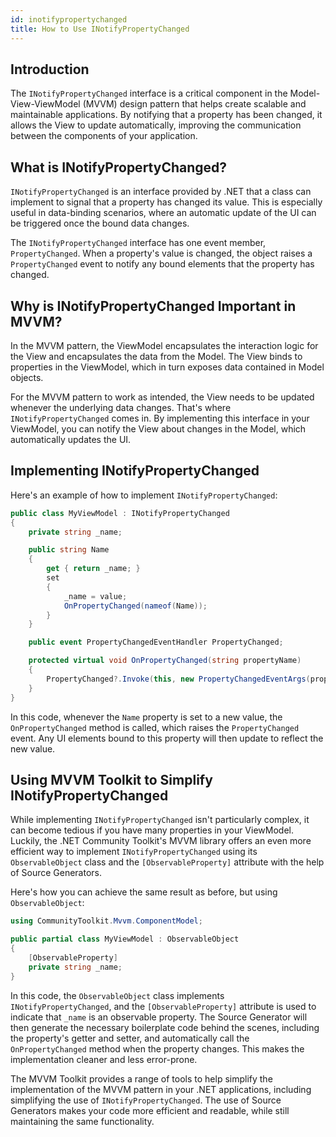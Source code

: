 ```yaml
---
id: inotifypropertychanged
title: How to Use INotifyPropertyChanged
---
```


## Introduction
The `INotifyPropertyChanged` interface is a critical component in the Model-View-ViewModel (MVVM) design pattern that
helps create scalable and maintainable applications. By notifying that a property has been changed, it allows the View
to update automatically, improving the communication between the components of your application.

## What is INotifyPropertyChanged?

`INotifyPropertyChanged` is an interface provided by .NET that a class can implement to signal that a property has
changed its value. This is especially useful in data-binding scenarios, where an automatic update of the UI can be
triggered once the bound data changes.

The `INotifyPropertyChanged` interface has one event member, `PropertyChanged`. When a property's value is changed, the
object raises a `PropertyChanged` event to notify any bound elements that the property has changed.

## Why is INotifyPropertyChanged Important in MVVM?
In the MVVM pattern, the ViewModel encapsulates the interaction logic for the View and encapsulates the data from the
Model. The View binds to properties in the ViewModel, which in turn exposes data contained in Model objects.

For the MVVM pattern to work as intended, the View needs to be updated whenever the underlying data changes. That's
where `INotifyPropertyChanged` comes in. By implementing this interface in your ViewModel, you can notify the View
about changes in the Model, which automatically updates the UI.

## Implementing INotifyPropertyChanged
Here's an example of how to implement `INotifyPropertyChanged`:

```csharp
public class MyViewModel : INotifyPropertyChanged
{
    private string _name;

    public string Name
    {
        get { return _name; }
        set
        {
            _name = value;
            OnPropertyChanged(nameof(Name));
        }
    }

    public event PropertyChangedEventHandler PropertyChanged;

    protected virtual void OnPropertyChanged(string propertyName)
    {
        PropertyChanged?.Invoke(this, new PropertyChangedEventArgs(propertyName));
    }
}
```

In this code, whenever the `Name` property is set to a new value, the `OnPropertyChanged` method is called, which
raises the `PropertyChanged` event. Any UI elements bound to this property will then update to reflect the new value.

## Using MVVM Toolkit to Simplify INotifyPropertyChanged
While implementing `INotifyPropertyChanged` isn't particularly complex, it can become tedious if you have many
properties in your ViewModel. Luckily, the .NET Community Toolkit's MVVM library offers an even more efficient way to
implement `INotifyPropertyChanged` using its `ObservableObject` class and the `[ObservableProperty]` attribute with
the help of Source Generators.

Here's how you can achieve the same result as before, but using `ObservableObject`:

```csharp
using CommunityToolkit.Mvvm.ComponentModel;

public partial class MyViewModel : ObservableObject
{
    [ObservableProperty]
    private string _name;
}
```

In this code, the `ObservableObject` class implements `INotifyPropertyChanged`, and the `[ObservableProperty]` attribute
is used to indicate that `_name` is an observable property. The Source Generator will then generate the necessary
boilerplate code behind the scenes, including the property's getter and setter, and automatically call the
`OnPropertyChanged` method when the property changes. This makes the implementation cleaner and less error-prone.

The MVVM Toolkit provides a range of tools to help simplify the implementation of the MVVM pattern in your .NET
applications, including simplifying the use of `INotifyPropertyChanged`. The use of Source Generators makes your code
more efficient and readable, while still maintaining the same functionality.
